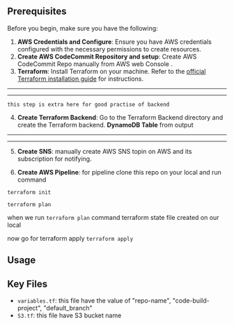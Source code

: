 ## Prerequisites 

Before you begin, make sure you have the following:

1. **AWS Credentials and Configure**: Ensure you have AWS credentials configured with the necessary permissions to create resources.
2. **Create AWS CodeCommit Repository and setup**: Create AWS CodeCommit Repo manually from AWS web Console .
3. **Terraform**: Install Terraform on your machine. Refer to the [official Terraform installation guide](https://learn.hashicorp.com/tutorials/terraform/install-cli) for instructions.
---
---
`this step is extra here for good practise of backend`

4. **Create Terraform Backend**: Go to the Terraform Backend directory and create the Terraform backend. **DynamoDB Table** from output
---
---
5. **Create SNS**: manually create AWS SNS topin on AWS and its subscription for notifying.

6. **Create AWS Pipeline**: for pipeline clone this repo on your local and run command

`terraform init`

`terraform plan`

when we run `terraform plan` command  terraform state file created on our local 

now go for terraform apply
`terraform apply`
## Usage 

## Key Files 

* `variables.tf`: this file have the value of "repo-name", "code-build-project", "default_branch"
* `S3.tf`: this file have S3 bucket name


